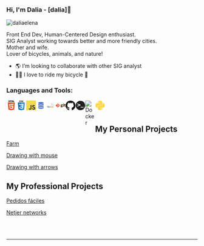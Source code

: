 ###   Hi, I'm Dalia -  [dalia]👋
<img src="https://komarev.com/ghpvc/?username=daliaelena" alt="daliaelena" />


Front End Dev, Human-Centered Design enthusiast. 
<br />
SIG Analyst working towards better and more friendly cities.
<br />
Mother and wife. 
<br />
Lover of bicycles, animals, and nature!


- 🌎 I’m looking to collaborate with other SIG analyst
- 🚴‍♀️ I love to ride my bicycle 🤘

### Languages and Tools:

<img align="left" alt="HTML5" width="26px" src="https://raw.githubusercontent.com/github/explore/80688e429a7d4ef2fca1e82350fe8e3517d3494d/topics/html/html.png" />
<img align="left" alt="CSS3" width="26px" src="https://raw.githubusercontent.com/github/explore/80688e429a7d4ef2fca1e82350fe8e3517d3494d/topics/css/css.png" />
<img align="left" alt="JavaScript" width="26px" src="https://raw.githubusercontent.com/github/explore/80688e429a7d4ef2fca1e82350fe8e3517d3494d/topics/javascript/javascript.png" />
<img align="left" alt="SQL" width="26px" src="https://raw.githubusercontent.com/github/explore/80688e429a7d4ef2fca1e82350fe8e3517d3494d/topics/sql/sql.png" />
<img align="left" alt="MySQL" width="26px" src="https://raw.githubusercontent.com/github/explore/80688e429a7d4ef2fca1e82350fe8e3517d3494d/topics/mysql/mysql.png" />
<img align="left" alt="Git" width="26px" src="https://raw.githubusercontent.com/github/explore/80688e429a7d4ef2fca1e82350fe8e3517d3494d/topics/git/git.png" />
<img align="left" alt="GitHub" width="26px" src="https://raw.githubusercontent.com/github/explore/78df643247d429f6cc873026c0622819ad797942/topics/github/github.png" />
<img align="left" alt="Terminal" width="26px" src="https://raw.githubusercontent.com/github/explore/80688e429a7d4ef2fca1e82350fe8e3517d3494d/topics/terminal/terminal.png" />
<img align="left" alt="Docker" width="26px" src="https://www.docker.com/sites/default/files/d8/styles/role_icon/public/2019-07/vertical-logo-monochromatic.png?itok=erja9lKc/sites/default/files/d8/styles/role_icon/public/2019-07/Moby-logo.png" />
<img align="left" alt="python" width="26px" src="https://github.com/devicons/devicon/blob/master/icons/python/python-plain.svg" />


<br />
<br />

## My Personal Projects


<a href="https://daliaelena.github.io/farmville/" target="_blank">Farm</a>

<a href="https://daliaelena.github.io/drawing_mouse/" target="_blank">Drawing with mouse</a>

<a href="https://daliaelena.github.io/drawing_arrows/" target="_blank">Drawing with arrows</a>


## My Professional Projects

<a href="http://helpmi.herokuapp.com/" target="_blank">Pedidos fáciles</a>

<a href="https://netjernetworks.odoo.com/" target="_blank">Netjer networks</a>



<br />
<br />

---
